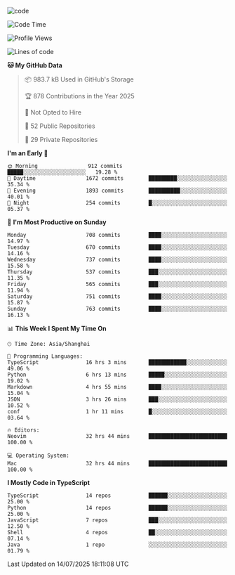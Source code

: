 
<!--
**liuyaanng/liuyaanng** is a ✨ _special_ ✨ repository because its `README.md` (this file) appears on your GitHub profile.

Here are some ideas to get you started:

- 🔭 I’m currently working on ...
- 🌱 I’m currently learning ...
- 👯 I’m looking to collaborate on ...
- 🤔 I’m looking for help with ...
- 💬 Ask me about ...
- 📫 How to reach me: ...
- 😄 Pronouns: ...
- ⚡ Fun fact: ...
-->


![code](https://cdn.jsdelivr.net/gh/liuyaanng/liuyaanng@1.0/code.gif) 

<!--START_SECTION:waka-->
![Code Time](http://img.shields.io/badge/Code%20Time-1%2C652%20hrs%2026%20mins-blue)

![Profile Views](http://img.shields.io/badge/Profile%20Views-0-blue)

![Lines of code](https://img.shields.io/badge/From%20Hello%20World%20I%27ve%20Written-25.9%20million%20lines%20of%20code-blue)

**🐱 My GitHub Data** 

> 📦 983.7 kB Used in GitHub's Storage 
 > 
> 🏆 878 Contributions in the Year 2025
 > 
> 🚫 Not Opted to Hire
 > 
> 📜 52 Public Repositories 
 > 
> 🔑 29 Private Repositories 
 > 
**I'm an Early 🐤** 

```text
🌞 Morning                912 commits         █████░░░░░░░░░░░░░░░░░░░░   19.28 % 
🌆 Daytime                1672 commits        █████████░░░░░░░░░░░░░░░░   35.34 % 
🌃 Evening                1893 commits        ██████████░░░░░░░░░░░░░░░   40.01 % 
🌙 Night                  254 commits         █░░░░░░░░░░░░░░░░░░░░░░░░   05.37 % 
```
📅 **I'm Most Productive on Sunday** 

```text
Monday                   708 commits         ████░░░░░░░░░░░░░░░░░░░░░   14.97 % 
Tuesday                  670 commits         ████░░░░░░░░░░░░░░░░░░░░░   14.16 % 
Wednesday                737 commits         ████░░░░░░░░░░░░░░░░░░░░░   15.58 % 
Thursday                 537 commits         ███░░░░░░░░░░░░░░░░░░░░░░   11.35 % 
Friday                   565 commits         ███░░░░░░░░░░░░░░░░░░░░░░   11.94 % 
Saturday                 751 commits         ████░░░░░░░░░░░░░░░░░░░░░   15.87 % 
Sunday                   763 commits         ████░░░░░░░░░░░░░░░░░░░░░   16.13 % 
```


📊 **This Week I Spent My Time On** 

```text
🕑︎ Time Zone: Asia/Shanghai

💬 Programming Languages: 
TypeScript               16 hrs 3 mins       ████████████░░░░░░░░░░░░░   49.06 % 
Python                   6 hrs 13 mins       █████░░░░░░░░░░░░░░░░░░░░   19.02 % 
Markdown                 4 hrs 55 mins       ████░░░░░░░░░░░░░░░░░░░░░   15.04 % 
JSON                     3 hrs 26 mins       ███░░░░░░░░░░░░░░░░░░░░░░   10.52 % 
conf                     1 hr 11 mins        █░░░░░░░░░░░░░░░░░░░░░░░░   03.64 % 

🔥 Editors: 
Neovim                   32 hrs 44 mins      █████████████████████████   100.00 % 

💻 Operating System: 
Mac                      32 hrs 44 mins      █████████████████████████   100.00 % 
```

**I Mostly Code in TypeScript** 

```text
TypeScript               14 repos            ██████░░░░░░░░░░░░░░░░░░░   25.00 % 
Python                   14 repos            ██████░░░░░░░░░░░░░░░░░░░   25.00 % 
JavaScript               7 repos             ███░░░░░░░░░░░░░░░░░░░░░░   12.50 % 
Shell                    4 repos             ██░░░░░░░░░░░░░░░░░░░░░░░   07.14 % 
Java                     1 repo              ░░░░░░░░░░░░░░░░░░░░░░░░░   01.79 % 
```




 Last Updated on 14/07/2025 18:11:08 UTC
<!--END_SECTION:waka-->
